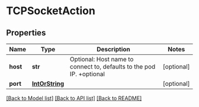# TCPSocketAction

## Properties
Name | Type | Description | Notes
------------ | ------------- | ------------- | -------------
**host** | **str** | Optional: Host name to connect to, defaults to the pod IP. +optional | [optional] 
**port** | [**IntOrString**](IntOrString.md) |  | [optional] 

[[Back to Model list]](../README.md#documentation-for-models) [[Back to API list]](../README.md#documentation-for-api-endpoints) [[Back to README]](../README.md)


